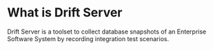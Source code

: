 # What is Drift Server

Drift Server is a toolset to collect database snapshots of an Enterprise Software System by recording integration test scenarios.



